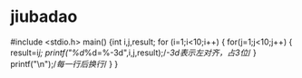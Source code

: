 jiubadao
========
#include <stdio.h> main()  {int i,j,result;   for (i=1;i<10;i++)    { for(j=1;j<10;j++)        {            result=i*j;            printf("%d*%d=%-3d",i,j,result);/*-3d表示左对齐，占3位*/        }        printf("\n");/*每一行后换行*/    } }
